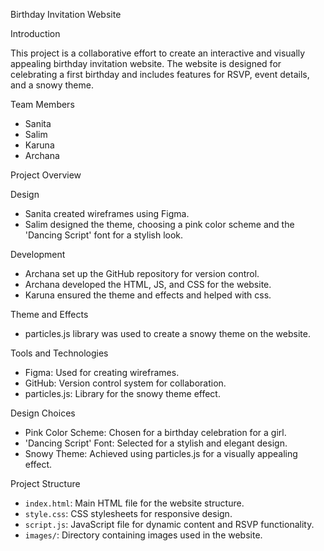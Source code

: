  Birthday Invitation Website

Introduction

This project is a collaborative effort to create an interactive and visually appealing birthday invitation website. The website is designed for celebrating a first birthday and includes features for RSVP, event details, and a snowy theme.

Team Members

- Sanita
- Salim
- Karuna
- Archana

Project Overview

Design

- Sanita created wireframes using Figma.
- Salim designed the theme, choosing a pink color scheme and the 'Dancing Script' font for a stylish look.

 Development

- Archana set up the GitHub repository for version control.
- Archana developed the HTML, JS, and CSS for the website.
- Karuna ensured the theme and effects and helped with css.

 Theme and Effects

- particles.js library was used to create a snowy theme on the website.

 Tools and Technologies

- Figma: Used for creating wireframes.
- GitHub: Version control system for collaboration.
- particles.js: Library for the snowy theme effect.

 Design Choices

- Pink Color Scheme: Chosen for a birthday celebration for a girl.
- 'Dancing Script' Font: Selected for a stylish and elegant design.
- Snowy Theme: Achieved using particles.js for a visually appealing effect.

Project Structure

- `index.html`: Main HTML file for the website structure.
- `style.css`: CSS stylesheets for responsive design.
- `script.js`: JavaScript file for dynamic content and RSVP functionality.
- `images/`: Directory containing images used in the website.
